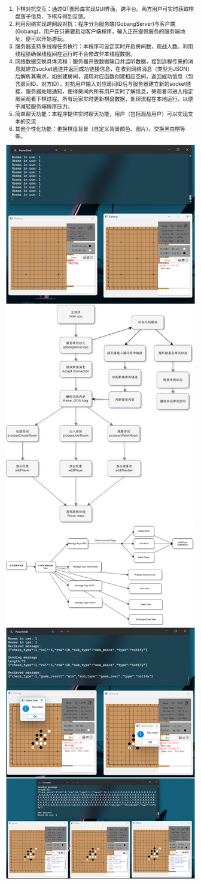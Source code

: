 1. 下棋对抗交互：通过QT图形库实现GUI界面，跨平台。两方用户可实时获取棋盘落子信息，下棋与得到反馈。
2. 利用网络实现跨网段对抗：程序分为服务端(GobangServer)与客户端(Gobang)，用户在只需要启动客户端程序，输入正在提供服务的服务端地址，便可以开始游玩。
3. 服务器支持多线程任务执行：本程序可设定实时开启房间数，观战人数。利用线程锁确保线程间在运行时不会修改非本线程数据。
4. 网络数据交换具体流程：服务器开放数据端口并监听数据，接到远程传来的消息就建立socket通道并返回成功链接信息，在收到网络消息（类型为JSON）后解析其需求，如创建房间，调用对应函数创建相应空间，返回成功信息（包含房间ID、对方ID），对抗用户输入对应房间ID后与服务器建立新的socket链接，服务器处理通知，使得房间内所有用户实时了解信息，旁观者可进入指定房间观看下棋过程。所有玩家实时更新棋盘数据，处理流程在本地运行，以便于减轻服务端程序压力。
5. 简单聊天功能：本程序提供实时聊天功能，用户（包括观战用户）可以实现文本的交流
6. 其他个性化功能：更换棋盘背景（自定义背景颜色、图片）、交换黑白棋等等。

![](./image3.png)
![](./image1.png)
![](./image2.png)
![](./image4.png)
![](./image5.png)




